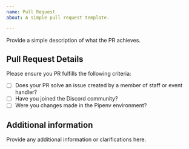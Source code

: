 ```yaml
---
name: Pull Request
about: A simple pull request template.

---
```


Provide a simple description of what the PR achieves. 

## Pull Request Details

Please ensure you PR fulfills the following criteria:

- [ ] Does your PR solve an issue created by a member of staff or event handler?
- [ ] Have you joined the Discord community? 
- [ ] Were you changes made in the Pipenv environment?

## Additional information

Provide any additional information or clarifications here.